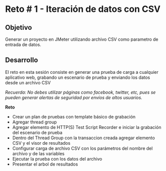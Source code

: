 # Reto # 1 - Iteración de datos con CSV

## Objetivo

Generar un proyecto en JMeter utilizando archivo CSV como parametro de entrada de datos.

## Desarrollo

El reto en esta sesión consiste en generar una prueba de carga a cualquier aplicativo web, grabando un escenario de prueba y enviando los datos desde un archivo CSV

*Recuerda: No debes utilizar páginas como facebook, twitter, etc, pues se pueden generar alertas de seguridad por envíos de altos usuarios.*

**Reto**

* Crear un plan de pruebas con template básico de grabación
* Agregar thread group
* Agregar elemento de HTTP(S) Test Script Recorder e iniciar la grabación del escenario de prueba
* Dentro del Thread Group con la transaccion creada agregar elemento CSV y el visor de resultados
* Configurar carga de archivo CSV con los parámetros del nombre del archivo y de las variables
* Ejecutar la prueba con los datos del archivo
* Presentar el arbol de resultados
